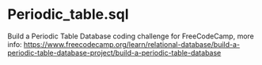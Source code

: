 # Periodic_table.sql
Build a Periodic Table Database coding challenge for FreeCodeCamp, more info: https://www.freecodecamp.org/learn/relational-database/build-a-periodic-table-database-project/build-a-periodic-table-database
